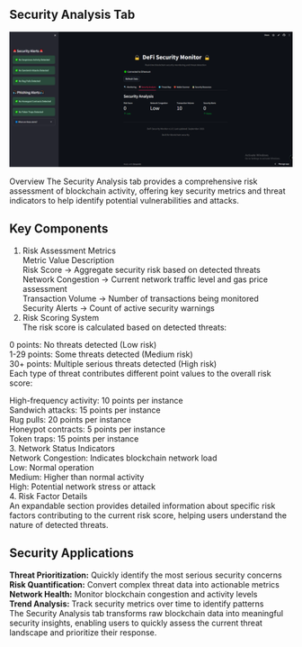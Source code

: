 ## Security Analysis Tab

![DeFi Security Monitor Dashboard](screenshots/security_analysis.png)

Overview
The Security Analysis tab provides a comprehensive risk assessment of blockchain activity, offering key security metrics and threat indicators to help identify potential vulnerabilities and attacks.

## Key Components
1. Risk Assessment Metrics    
Metric	Value	Description    
Risk Score -> Aggregate security risk based on detected threats    
Network Congestion ->	Current network traffic level and gas price assessment    
Transaction Volume -> Number of transactions being monitored    
Security Alerts -> Count of active security warnings    
2. Risk Scoring System    
The risk score is calculated based on detected threats:    

0 points: No threats detected (Low risk)    
1-29 points: Some threats detected (Medium risk)    
30+ points: Multiple serious threats detected (High risk)    
Each type of threat contributes different point values to the overall risk score:    

High-frequency activity: 10 points per instance    
Sandwich attacks: 15 points per instance    
Rug pulls: 20 points per instance    
Honeypot contracts: 5 points per instance    
Token traps: 15 points per instance    
3. Network Status Indicators    
Network Congestion: Indicates blockchain network load    
Low: Normal operation    
Medium: Higher than normal activity    
High: Potential network stress or attack    
4. Risk Factor Details    
An expandable section provides detailed information about specific risk factors contributing to the current risk score, helping users understand the nature of detected threats.    

## Security Applications    
**Threat Prioritization:** Quickly identify the most serious security concerns    
**Risk Quantification:** Convert complex threat data into actionable metrics    
**Network Health:** Monitor blockchain congestion and activity levels    
**Trend Analysis:** Track security metrics over time to identify patterns    
The Security Analysis tab transforms raw blockchain data into meaningful security insights, enabling users to quickly assess the current threat landscape and prioritize their response.    
